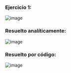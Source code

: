 ### Ejercicio 1:

![image](https://github.com/Jorge11Romero/Metodos-Numericos/assets/147437900/a9e44137-33ba-4848-81d0-feae1f58bdef)

### Resuelto analíticamente:

![image](https://github.com/Jorge11Romero/Metodos-Numericos/assets/147437900/52d42426-a60c-4efd-a791-8774d72cec3c)

### Resuelto por código:
    
![image](https://github.com/Jorge11Romero/Metodos-Numericos/assets/147437900/2d4d8450-f160-402a-ab56-b272d6615f54)


